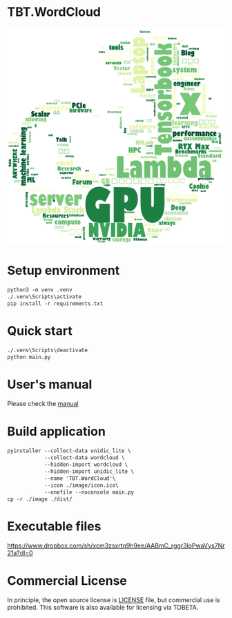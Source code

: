 # TBT.WordCloud
![TBT.WordCloud/Sample](./image/sample.png)

# Setup environment
```
python3 -m venv .venv
./.venv\Scripts\activate
pip install -r requirements.txt
```

# Quick start
```
./.venv\Scripts\deactivate
python main.py
```

# User's manual
Please check the [manual](./UserManual.md)

# Build application
```
pyinstaller --collect-data unidic_lite \
            --collect-data wordcloud \
            --hidden-import wordcloud \
            --hidden-import unidic_lite \
            --name 'TBT.WordCloud'\
            --icon ./image/icon.ico\
            --onefile --noconsole main.py
cp -r ./image ./dist/
```

# Executable files
https://www.dropbox.com/sh/xcm3zsxrtq9h9ee/AABmC_rggr3loPwaVys7Nr21a?dl=0

# Commercial License
In principle, the open source license is [LICENSE](./LICENSE) file, but commercial use is prohibited. This software is also available for licensing via TOBETA.
